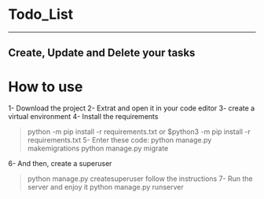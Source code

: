 # Todo_List
--------------------------------------
Create, Update and Delete your tasks
--------------------------------------
# How to use
1- Download the project
2- Extrat and open it in your code editor
3- create a virtual environment
4- Install the requirements
   >python -m pip install -r requirements.txt
   or
   $python3 -m pip install -r requirements.txt
5- Enter these code:
   >python manage.py makemigrations
   >python manage.py migrate
  
6- And then, create a superuser
   >python manage.py createsuperuser
  follow the instructions
7- Run the server and enjoy it
   >python manage.py runserver
